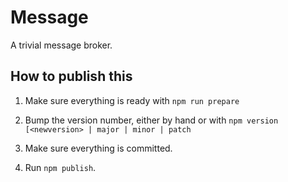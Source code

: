 
# Message

A trivial message broker.



## How to publish this

1. Make sure everything is ready with `npm run prepare`

2. Bump the version number, either by hand or with `npm version [<newversion> | major | minor | patch`

3. Make sure everything is committed.

4. Run `npm publish`.



